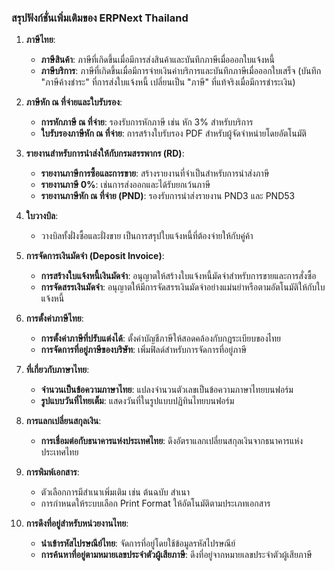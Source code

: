 ### สรุปฟังก์ชั่นเพิ่มเติมของ ERPNext Thailand

1. **ภาษีไทย**:
   - **ภาษีสินค้า**: ภาษีที่เกิดขึ้นเมื่อมีการส่งสินค้าและบันทึกภาษีเมื่อออกใบแจ้งหนี้
   - **ภาษีบริการ**: ภาษีที่เกิดขึ้นเมื่อมีการจ่ายเงินค่าบริการและบันทึกภาษีเมื่อออกใบเสร็จ (บันทึก "ภาษีค้างชำระ" ที่การส่งใบแจ้งหนี้ เปลี่ยนเป็น "ภาษี" ที่แท้จริงเมื่อมีการชำระเงิน)

2. **ภาษีหัก ณ ที่จ่ายและใบรับรอง**:
   - **การหักภาษี ณ ที่จ่าย**: รองรับการหักภาษี เช่น หัก 3% สำหรับบริการ
   - **ใบรับรองภาษีหัก ณ ที่จ่าย**: การสร้างใบรับรอง PDF สำหรับผู้จัดจำหน่ายโดยอัตโนมัติ

3. **รายงานสำหรับการนำส่งให้กับกรมสรรพากร (RD)**:
   - **รายงานภาษีการซื้อและการขาย**: สร้างรายงานที่จำเป็นสำหรับการนำส่งภาษี
   - **รายงานภาษี 0%**: เช่นการส่งออกและได้รับยกเว้นภาษี 
   - **รายงานภาษีหัก ณ ที่จ่าย (PND)**: รองรับการนำส่งรายงาน PND3 และ PND53

4. **ใบวางบิล**:
   - วางบิลทั้งฝั่งซื้อและฝั่งขาย เป็นการสรุปใบแจ้งหนี้ที่ต้องจ่ายให้กับคู่ค้า

5. **การจัดการเงินมัดจำ (Deposit Invoice)**:
   - **การสร้างใบแจ้งหนี้เงินมัดจำ**: อนุญาตให้สร้างใบแจ้งหนี้มัดจำสำหรับการขายและการสั่งซื้อ
   - **การจัดสรรเงินมัดจำ**: อนุญาตให้มีการจัดสรรเงินมัดจำอย่างแม่นยำหรือตามอัตโนมัติให้กับใบแจ้งหนี้

6. **การตั้งค่าภาษีไทย**:
   - **การตั้งค่าภาษีที่ปรับแต่งได้**: ตั้งค่าบัญชีภาษีให้สอดคล้องกับกฎระเบียบของไทย
   - **การจัดการที่อยู่ภาษีของบริษัท**: เพิ่มฟิลด์สำหรับการจัดการที่อยู่ภาษี

7. **ที่เกี่ยวกับภาษาไทย**:
   - **จำนวนเป็นข้อความภาษาไทย**: แปลงจำนวนตัวเลขเป็นข้อความภาษาไทยบนฟอร์ม
   - **รูปแบบวันที่ไทยเต็ม**: แสดงวันที่ในรูปแบบปฏิทินไทยบนฟอร์ม

9. **การแลกเปลี่ยนสกุลเงิน**:
   - **การเชื่อมต่อกับธนาคารแห่งประเทศไทย**: ดึงอัตราแลกเปลี่ยนสกุลเงินจากธนาคารแห่งประเทศไทย

9. **การพิมพ์เอกสาร**:
    - ตัวเลือกการมีสำเนาเพิ่มเติม เช่น ต้นฉบับ สำเนา
    - การกำหนดให้ระบบเลือก Print Format ให้อัตโนมัติตามประเภทเอกสาร

10. **การดึงที่อยู่สำหรับหน่วยงานไทย**:
    - **นำเข้ารหัสไปรษณีย์ไทย**: จัดการที่อยู่โดยใช้ข้อมูลรหัสไปรษณีย์
    - **การค้นหาที่อยู่ตามหมายเลขประจำตัวผู้เสียภาษี**: ดึงที่อยู่จากหมายเลขประจำตัวผู้เสียภาษี
